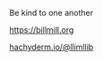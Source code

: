 Be kind to one another

https://billmill.org

[hachyderm.io/@llimllib](https://hachyderm.io/@llimllib)
